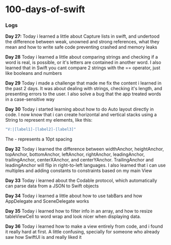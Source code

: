 # 100-days-of-swift

### Logs

**Day 27:** Today i learned a little about Capture lists in swift, and undertood the difference between weak, unowned and strong references, what they mean and how to write safe code preventing crashed and memory leaks

**Day 28** Today i learned a little about comparing strings and checking if a word is real, is possible, or it's letters are contained in another word. I also learned that in Swift you cant compare 2 strings with the == operator, just like booleans and numbers

**Day 29** Today i made a challenge that made me fix the content i learned in the past 2 days. It was about dealing with strings, checking it's length, and presenting errors to the user. I also solve a bug that the app treated words in a case-sensitive way

**Day 30** Today i started learning about how to do Auto layout directly in code. I now know that i can create horizontal and vertical stacks using a String to represent my elements, like this: 
```swift
"V:|[label1]-[label2]-[label3]"
```
The - represents a 10pt spacing

**Day 32** Today i learned the difference between widthAnchor, heightAnchor, topAnchor, bottomAnchor, leftAnchor, rightAnchor, leadingAnchor, trailingAnchor, centerXAnchor, and centerYAnchor. TrailingAnchor and leadingAnchor will flip in right-to-left languages. I also learned that i can use multiples and adding constants to constraints based on my main View

**Day 33** Today i learned about the Codable protocol, which automatically can parse data from a JSON to Swift objects

**Day 34** Today i learned a little about how to use tabBars and how AppDelegate and SceneDelegate works

**Day 35** Today i learned how to filter info in an array, and how to resize tableViewCell to word wrap and look nicer when displaying data.

**Day 36** Today i learned how to make a view entirely from code, and i found it really hard at first. A little confusing, specially for someone who already saw how SwiftUI is and really liked it